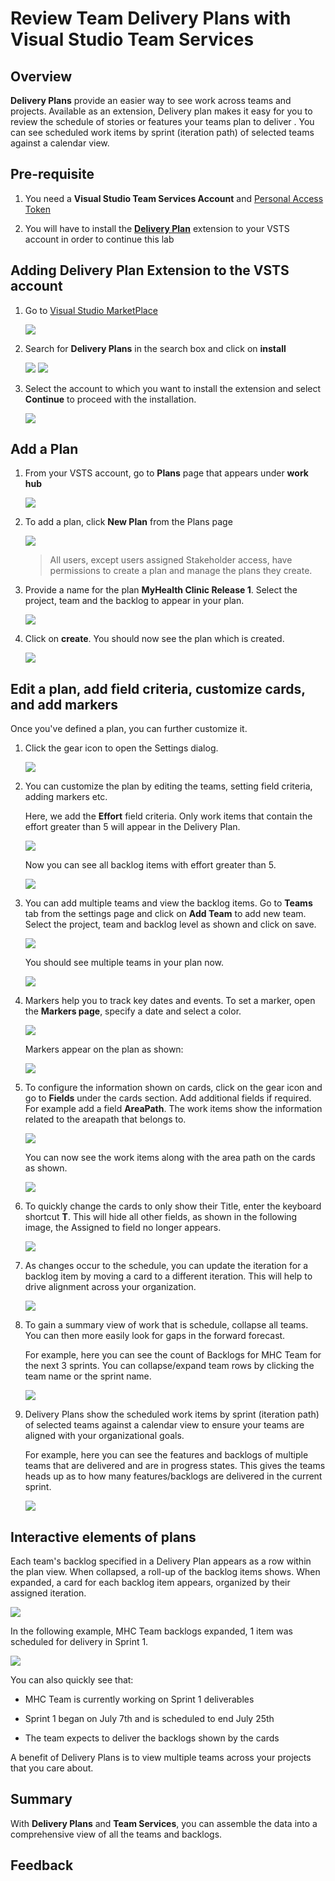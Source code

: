 # Review Team Delivery Plans with Visual Studio Team Services

## Overview

**Delivery Plans** provide an easier way to see work across teams and projects. Available as an extension, Delivery plan makes it easy for you to review the schedule of stories or features your teams plan to deliver . You can see scheduled work items by sprint (iteration path) of selected teams against a calendar view.

## Pre-requisite

1. You need a **Visual Studio Team Services Account** and <a href="http://bit.ly/2gBL4r4">Personal Access Token</a>

2. You will have to install the <a href="http://bit.ly/2hmnYrR">**Delivery Plan**</a> extension to your VSTS account in order to continue this lab

## Adding Delivery Plan Extension to the VSTS account

1. Go to <a href="https://marketplace.visualstudio.com">Visual Studio MarketPlace</a>

   <img src="images/15.png" />

2. Search for **Delivery Plans** in the search box and click on **install**

   <img src="images/16.png"/>

   <img src="images/17.png"/>

3. Select the account to which you want to install the extension and select **Continue** to proceed with the installation.

   <img src="images/18.png"/>

## Add a Plan

1. From your VSTS account, go to **Plans** page that appears under **work hub**

   <img src="images/1.png" />

2. To add a plan, click **New Plan** from the Plans page

   <img src="images/2.png" />

   >All users, except users assigned Stakeholder access, have permissions to create a plan and manage the plans they create. 

3. Provide a name for the plan **MyHealth Clinic Release 1**. Select the project, team and the backlog to appear in your plan.

   <img src="images/3.png" />
   
4. Click on **create**. You should now see the plan which is created.

   <img src="images/4.png" />

## Edit a plan, add field criteria, customize cards, and add markers

Once you've defined a plan, you can further customize it. 

1. Click the  gear icon to open the Settings dialog.

   <img src="images/5.png" />

2. You can customize the plan by editing the teams, setting field criteria, adding markers etc.

   Here, we add the **Effort** field criteria. Only work items that contain the effort greater than 5 will appear in the Delivery Plan.

   <img src="images/6.png" />

   Now you can see all backlog items with effort greater than 5.

   <img src="images/20.png" />

3. You can add multiple teams and view the backlog items. Go to **Teams** tab from the settings page and click on **Add Team** to add new team. Select the project, team and backlog level as shown and click on save.

   <img src="images/21.png" />

   You should see multiple teams in your plan now.

   <img src="images/22.png" />

4. Markers help you to track key dates and events. To set a marker, open the **Markers page**, specify a date and select a color.

   <img src="images/7.png" />

   Markers appear on the plan as shown: 

   <img src="images/8.png" />

5. To configure the information shown on cards, click on the gear icon and go to **Fields** under the cards section. Add additional fields if required. For example add a field **AreaPath**. The work items show the information related to the areapath that belongs to.

   <img src="images/9.png" />

   You can now see the work items along with the area path on the cards as shown.

   <img src="images/23.png">

6. To quickly change the cards to only show their Title, enter the keyboard shortcut **T**. This will hide all other fields, as shown in the following image, the Assigned to field no longer appears. 

   <img src="images/10.png" />

7. As changes occur to the schedule, you can update the iteration for a backlog item by moving a card to a different iteration. This will help to drive alignment across your organization.

   <img src="images/11.png" />

8. To gain a summary view of work that is schedule, collapse all teams. You can then more easily look for gaps in the forward forecast.

   For example, here you can see the count of Backlogs for MHC Team for the next 3 sprints. You can collapse/expand team rows by clicking the team name or the sprint name.

   <img src="images/12.png" />

9. Delivery Plans show the scheduled work items by sprint (iteration path) of selected teams against a calendar view to ensure your teams are aligned with your organizational goals.

   For example, here you can see the features and backlogs of multiple teams that are delivered and are in progress states. This gives the teams heads up as to how many features/backlogs are delivered in the current sprint.

   <img src="images/19.png" /> 

## Interactive elements of plans

Each team's backlog specified in a Delivery Plan appears as a row within the plan view. When collapsed, a roll-up of the backlog items shows. When expanded, a card for each backlog item appears, organized by their assigned iteration.

<img src="images/13.png" />

In the following example, MHC Team backlogs expanded, 1 item was scheduled for delivery in Sprint 1.

<img src="images/14.png" />

You can also quickly see that: 

- MHC Team is currently working on Sprint 1 deliverables

- Sprint 1 began on July 7th and is scheduled to end July 25th

- The team expects to deliver the backlogs shown by the cards

A benefit of Delivery Plans is to view multiple teams across your projects that you care about.

## Summary

With **Delivery Plans** and **Team Services**, you can assemble the data into a comprehensive view of all the teams and backlogs.

## Feedback






